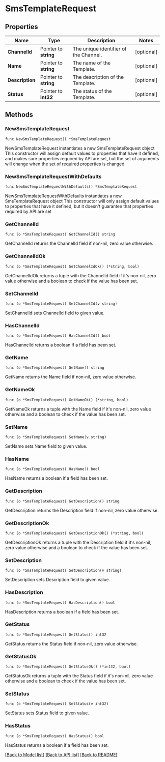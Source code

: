 # SmsTemplateRequest

## Properties

Name | Type | Description | Notes
------------ | ------------- | ------------- | -------------
**ChannelId** | Pointer to **string** | The unique identifier of the Channel. | [optional] 
**Name** | Pointer to **string** | The name of the Template. | [optional] 
**Description** | Pointer to **string** | The description of the Template. | [optional] 
**Status** | Pointer to **int32** | The status of the Template. | [optional] 

## Methods

### NewSmsTemplateRequest

`func NewSmsTemplateRequest() *SmsTemplateRequest`

NewSmsTemplateRequest instantiates a new SmsTemplateRequest object
This constructor will assign default values to properties that have it defined,
and makes sure properties required by API are set, but the set of arguments
will change when the set of required properties is changed

### NewSmsTemplateRequestWithDefaults

`func NewSmsTemplateRequestWithDefaults() *SmsTemplateRequest`

NewSmsTemplateRequestWithDefaults instantiates a new SmsTemplateRequest object
This constructor will only assign default values to properties that have it defined,
but it doesn't guarantee that properties required by API are set

### GetChannelId

`func (o *SmsTemplateRequest) GetChannelId() string`

GetChannelId returns the ChannelId field if non-nil, zero value otherwise.

### GetChannelIdOk

`func (o *SmsTemplateRequest) GetChannelIdOk() (*string, bool)`

GetChannelIdOk returns a tuple with the ChannelId field if it's non-nil, zero value otherwise
and a boolean to check if the value has been set.

### SetChannelId

`func (o *SmsTemplateRequest) SetChannelId(v string)`

SetChannelId sets ChannelId field to given value.

### HasChannelId

`func (o *SmsTemplateRequest) HasChannelId() bool`

HasChannelId returns a boolean if a field has been set.

### GetName

`func (o *SmsTemplateRequest) GetName() string`

GetName returns the Name field if non-nil, zero value otherwise.

### GetNameOk

`func (o *SmsTemplateRequest) GetNameOk() (*string, bool)`

GetNameOk returns a tuple with the Name field if it's non-nil, zero value otherwise
and a boolean to check if the value has been set.

### SetName

`func (o *SmsTemplateRequest) SetName(v string)`

SetName sets Name field to given value.

### HasName

`func (o *SmsTemplateRequest) HasName() bool`

HasName returns a boolean if a field has been set.

### GetDescription

`func (o *SmsTemplateRequest) GetDescription() string`

GetDescription returns the Description field if non-nil, zero value otherwise.

### GetDescriptionOk

`func (o *SmsTemplateRequest) GetDescriptionOk() (*string, bool)`

GetDescriptionOk returns a tuple with the Description field if it's non-nil, zero value otherwise
and a boolean to check if the value has been set.

### SetDescription

`func (o *SmsTemplateRequest) SetDescription(v string)`

SetDescription sets Description field to given value.

### HasDescription

`func (o *SmsTemplateRequest) HasDescription() bool`

HasDescription returns a boolean if a field has been set.

### GetStatus

`func (o *SmsTemplateRequest) GetStatus() int32`

GetStatus returns the Status field if non-nil, zero value otherwise.

### GetStatusOk

`func (o *SmsTemplateRequest) GetStatusOk() (*int32, bool)`

GetStatusOk returns a tuple with the Status field if it's non-nil, zero value otherwise
and a boolean to check if the value has been set.

### SetStatus

`func (o *SmsTemplateRequest) SetStatus(v int32)`

SetStatus sets Status field to given value.

### HasStatus

`func (o *SmsTemplateRequest) HasStatus() bool`

HasStatus returns a boolean if a field has been set.


[[Back to Model list]](../README.md#documentation-for-models) [[Back to API list]](../README.md#documentation-for-api-endpoints) [[Back to README]](../README.md)



